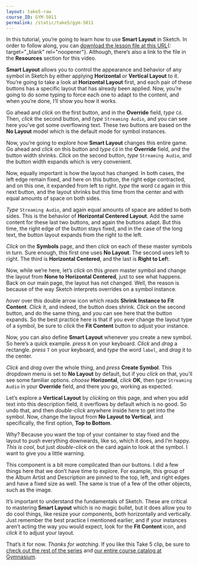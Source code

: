 ```yaml
---
layout: take5-raw
course_ID: GYM-5011
permalink: /static/take5/gym-5011
---
```


In this tutorial, you’re going to learn how to use **Smart Layout** in Sketch. In order to follow along, you can [download the lesson file at this URL][1]{: target="_blank" rel="noopener"}. Although, there’s also a link to the file in the **Resources** section for this video.

**Smart Layout** allows you to control the appearance and behavior of any symbol in Sketch by either applying **Horizontal** or **Vertical Layout** to it. You’re going to take a look at **Horizontal Layout** first, and each pair of these buttons has a specific layout that has already been applied. Now, you’re going to do some typing to force each one to adapt to the content, and when you’re done, I’ll show you how it works.

Go ahead and *click* on the first button, and in the **Override** field, *type* `Cd`. Then, *click* the second button, and *type* `Streaming Audio`, and you can see here you’ve got some overflowing text. These two buttons are based on the **No Layout** model which is the default mode for symbol instances.

Now, you’re going to explore how **Smart Layout** changes this entire game. Go ahead and *click* on this button and *type* `Cd` in the **Override** field, and the button width shrinks. *Click* on the second button, *type* `Streaming Audio`, and the button width expands which is very convenient.

Now, equally important is how the layout has changed. In both cases, the left edge remain fixed, and here on this button, the right edge contracted, and on this one, it expanded from left to right. *type* the word `Cd` again in this next button, and the layout shrinks but this time from the center and with equal amounts of space on both sides.

*Type* `Streaming Audio`, and again equal amounts of space are added to both sides. This is the behavior of **Horizontal Centered Layout**. Add the same content for these last two buttons, and again the buttons adapt. But this time, the right edge of the button stays fixed, and in the case of the long text, the button layout expands from the right to the left.

*Click* on the **Symbols** page, and then *click* on each of these master symbols in turn. Sure enough, this first one uses **No Layout**. The second uses left to right. The third is **Horizontal Centered**, and the last is **Right to Lef**t.

Now, while we’re here, let’s *click* on this *green* master symbol and change the layout from **None to Horizontal Centered**, just to see what happens. Back on our main page, the layout has not changed. Well, the reason is because of the way Sketch interprets overrides on a symbol instance.

*hover* over this double arrow icon which reads **Shrink Instance to Fit Content**. *Click* it, and indeed, the button does shrink. *Click* on the second button, and do the same thing, and you can see here that the button expands. So the best practice here is that if you ever change the layout type of a symbol, be sure to *click* the **Fit Content** button to adjust your instance.

Now, you can also define **Smart Layout** whenever you create a new symbol. So here’s a quick example. *press* `R` on your keyboard. *Click* and *drag* a rectangle. *press* `T` on your keyboard, and *type* the word `label`, and *drag* it to the center.

*Click* and *drag* over the whole thing, and *press* **Create Symbol**. This dropdown menu is set to **No Layout** by default, but if you *click* on that, you’ll see some familiar options. *choose* **Horizontal**, *click* **OK**, then *type* `Streaming Audio` in your **Override** field, and there you go, working as expected.

Let’s explore a **Vertical Layout** by *click*ing on this page, and when you add text into this description field, it overflows by default which is no good. So undo that, and then *double-click* anywhere inside here to get into the symbol. Now, change the layout from **No Layout to Vertical**, and specifically, the first option, **Top to Bottom**.

Why? Because you want the top of your container to stay fixed and the layout to push everything downwards, like so, which it does, and I’m happy. *This is cool*, but just *double-click* on the card again to look at the symbol. I want to give you a little warning.

This component is a bit more complicated than our buttons. I did a few things here that we don’t have time to explore. For example, this group of the Album Artist and Description are pinned to the top, left, and right edges and have a fixed size as well. The same is true of a few of the other objects, such as the image.

It’s important to understand the fundamentals of Sketch. These are critical to mastering **Smart Layout** which is no magic bullet, but it does allow you to do cool things, like resize your components, both horizontally and vertically. Just remember the best practice I mentioned earlier, and if your instances aren’t acting the way you would expect, look for the **Fit Content** icon, and *click* it to adjust your layout.

That’s it for now. *Thanks for watching.* If you like this Take 5 clip, be sure to [check out the rest of the series][2] and [our entire course catalog at Gymnasium][3].

[1]: https://gymnasium.github.io/take5/gym-5011.zip
[2]: https://thegymnasium.com/take5
[3]: https://thegymnasium.com/courses

